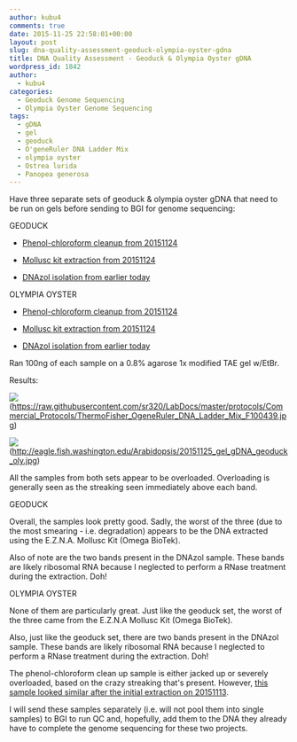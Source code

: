 ```yaml
---
author: kubu4
comments: true
date: 2015-11-25 22:58:01+00:00
layout: post
slug: dna-quality-assessment-geoduck-olympia-oyster-gdna
title: DNA Quality Assessment - Geoduck & Olympia Oyster gDNA
wordpress_id: 1842
author:
  - kubu4
categories:
  - Geoduck Genome Sequencing
  - Olympia Oyster Genome Sequencing
tags:
  - gDNA
  - gel
  - geoduck
  - O'geneRuler DNA Ladder Mix
  - olympia oyster
  - Ostrea lurida
  - Panopea generosa
---
```


Have three separate sets of geoduck & olympia oyster gDNA that need to be run on gels before sending to BGI for genome sequencing:

GEODUCK




    
  * [Phenol-chloroform cleanup from 20151124](https://robertslab.github.io/sams-notebook/2015-11-24-phenol-chloroform-dna-cleanup-geoduck-gdna.html)

    
  * [Mollusc kit extraction from 20151124](https://robertslab.github.io/sams-notebook/2015-11-24-dna-isolation-geoduck-adductor-muscle-gdna.html)

    
  * [DNAzol isolation from earlier today](https://robertslab.github.io/sams-notebook/2015-11-25-dna-isolation-geoduck-ctenidia-gdna.html)





OLYMPIA OYSTER


    
  * [Phenol-chloroform cleanup from 20151124](https://robertslab.github.io/sams-notebook/2015-11-24-phenol-chloroform-dna-cleanup-olympia-oyster-gdna.html)

    
  * [Mollusc kit extraction from 20151124](https://robertslab.github.io/sams-notebook/2015-11-24-dna-isolation-olympia-oyster-outer-mantle-gdna.html)

    
  * [DNAzol isolation from earlier today](https://robertslab.github.io/sams-notebook/2015-11-25-dna-isolation-olympia-oyster-outer-mantle-gdna-2.html)





Ran 100ng of each sample on a 0.8% agarose 1x modified TAE gel w/EtBr.

Results:

![](https://raw.githubusercontent.com/sr320/LabDocs/master/protocols/Commercial_Protocols/ThermoFisher_OgeneRuler_DNA_Ladder_Mix_F100439.jpg)(https://raw.githubusercontent.com/sr320/LabDocs/master/protocols/Commercial_Protocols/ThermoFisher_OgeneRuler_DNA_Ladder_Mix_F100439.jpg)

![](https://eagle.fish.washington.edu/Arabidopsis/20151125_gel_gDNA_geoduck_oly.jpg)(http://eagle.fish.washington.edu/Arabidopsis/20151125_gel_gDNA_geoduck_oly.jpg)



All the samples from both sets appear to be overloaded. Overloading is generally seen as the streaking seen immediately above each band.

GEODUCK

Overall, the samples look pretty good. Sadly, the worst of the three (due to the most smearing - i.e. degradation) appears to be the DNA extracted using the E.Z.N.A. Mollusc Kit (Omega BioTek).

Also of note are the two bands present in the DNAzol sample. These bands are likely ribosomal RNA because I neglected to perform a RNase treatment during the extraction. Doh!



OLYMPIA OYSTER

None of them are particularly great. Just like the geoduck set, the worst of the three came from the E.Z.N.A Mollusc Kit (Omega BioTek).

Also, just like the geoduck set, there are two bands present in the DNAzol sample. These bands are likely ribosomal RNA because I neglected to perform a RNase treatment during the extraction. Doh!

The phenol-chloroform clean up sample is either jacked up or severely overloaded, based on the crazy streaking that's present. However, [this sample looked similar after the initial extraction on 20151113](https://robertslab.github.io/sams-notebook/2015-11-13-dna-quality-assessment-geoduck-oly-oly-2sn.html).



I will send these samples separately (i.e. will not pool them into single samples) to BGI to run QC and, hopefully, add them to the DNA they already have to complete the genome sequencing for these two projects.
